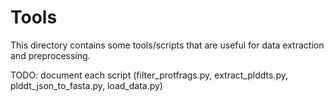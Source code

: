 # Tools

This directory contains some tools/scripts that are useful for data extraction and preprocessing.

TODO: document each script (filter_protfrags.py, extract_plddts.py, plddt_json_to_fasta.py, load_data.py)